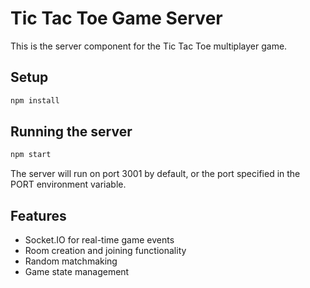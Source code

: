 # Tic Tac Toe Game Server

This is the server component for the Tic Tac Toe multiplayer game.

## Setup

```bash
npm install
```

## Running the server

```bash
npm start
```

The server will run on port 3001 by default, or the port specified in the PORT environment variable.

## Features

- Socket.IO for real-time game events
- Room creation and joining functionality
- Random matchmaking
- Game state management 